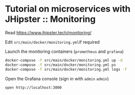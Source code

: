 

# Tutorial on microservices with JHipster :: Monitoring 

Read https://www.jhipster.tech/monitoring/

Edit `src/main/docker/monitoring.yml`if required

Launch the monitoring containers (`prometheus` and `grafana`)

```bash
docker-compose -f src/main/docker/monitoring.yml up -d
docker-compose -f src/main/docker/monitoring.yml ps
docker-compose -f src/main/docker/monitoring.yml logs -f
```

Open the Grafana console (sign in with `admin` `admin`)
```bash
open http://localhost:3000
```
